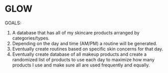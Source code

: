 # GLOW

GOALS: 

1. A database that has all of my skincare products arranged by categories/types. 
2. Depending on the day and time (AM/PM) a routine will be generated. 
3. Eventually create routines based on specific skin concerns for that day. 
4. Eventually create database of all makeup products and create a randomized list of products to use each day to maximize how many products I use and make sure all are used frequently and equally. 


